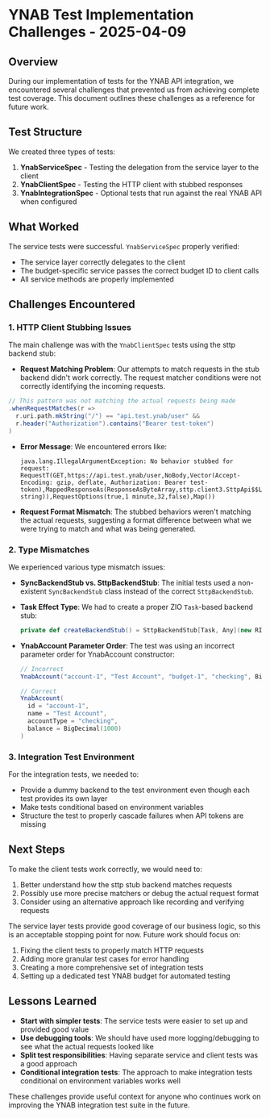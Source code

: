 # YNAB Test Implementation Challenges - 2025-04-09

## Overview

During our implementation of tests for the YNAB API integration, we encountered several challenges that prevented us from achieving complete test coverage. This document outlines these challenges as a reference for future work.

## Test Structure

We created three types of tests:

1. **YnabServiceSpec** - Testing the delegation from the service layer to the client
2. **YnabClientSpec** - Testing the HTTP client with stubbed responses
3. **YnabIntegrationSpec** - Optional tests that run against the real YNAB API when configured

## What Worked

The service tests were successful. `YnabServiceSpec` properly verified:
- The service layer correctly delegates to the client
- The budget-specific service passes the correct budget ID to client calls
- All service methods are properly implemented

## Challenges Encountered

### 1. HTTP Client Stubbing Issues

The main challenge was with the `YnabClientSpec` tests using the sttp backend stub:

- **Request Matching Problem**: Our attempts to match requests in the stub backend didn't work correctly. The request matcher conditions were not correctly identifying the incoming requests.

```scala
// This pattern was not matching the actual requests being made
.whenRequestMatches(r => 
  r.uri.path.mkString("/") == "api.test.ynab/user" && 
  r.header("Authorization").contains("Bearer test-token")
)
```

- **Error Message**: We encountered errors like:
  ```
  java.lang.IllegalArgumentException: No behavior stubbed for request: RequestT(GET,https://api.test.ynab/user,NoBody,Vector(Accept-Encoding: gzip, deflate, Authorization: Bearer test-token),MappedResponseAs(ResponseAsByteArray,sttp.client3.SttpApi$$Lambda/0x000000b802f03d98@12f39d2e,Some(as string)),RequestOptions(true,1 minute,32,false),Map())
  ```

- **Request Format Mismatch**: The stubbed behaviors weren't matching the actual requests, suggesting a format difference between what we were trying to match and what was being generated.

### 2. Type Mismatches

We experienced various type mismatch issues:

- **SyncBackendStub vs. SttpBackendStub**: The initial tests used a non-existent `SyncBackendStub` class instead of the correct `SttpBackendStub`.

- **Task Effect Type**: We had to create a proper ZIO `Task`-based backend stub:
  ```scala
  private def createBackendStub() = SttpBackendStub[Task, Any](new RIOMonadAsyncError[Any])
  ```

- **YnabAccount Parameter Order**: The test was using an incorrect parameter order for YnabAccount constructor:
  ```scala
  // Incorrect
  YnabAccount("account-1", "Test Account", "budget-1", "checking", BigDecimal(1000))
  
  // Correct
  YnabAccount(
    id = "account-1", 
    name = "Test Account", 
    accountType = "checking", 
    balance = BigDecimal(1000)
  )
  ```

### 3. Integration Test Environment

For the integration tests, we needed to:

- Provide a dummy backend to the test environment even though each test provides its own layer
- Make tests conditional based on environment variables
- Structure the test to properly cascade failures when API tokens are missing

## Next Steps

To make the client tests work correctly, we would need to:

1. Better understand how the sttp stub backend matches requests
2. Possibly use more precise matchers or debug the actual request format
3. Consider using an alternative approach like recording and verifying requests

The service layer tests provide good coverage of our business logic, so this is an acceptable stopping point for now. Future work should focus on:

1. Fixing the client tests to properly match HTTP requests
2. Adding more granular test cases for error handling
3. Creating a more comprehensive set of integration tests
4. Setting up a dedicated test YNAB budget for automated testing

## Lessons Learned

- **Start with simpler tests**: The service tests were easier to set up and provided good value
- **Use debugging tools**: We should have used more logging/debugging to see what the actual requests looked like
- **Split test responsibilities**: Having separate service and client tests was a good approach
- **Conditional integration tests**: The approach to make integration tests conditional on environment variables works well

These challenges provide useful context for anyone who continues work on improving the YNAB integration test suite in the future.